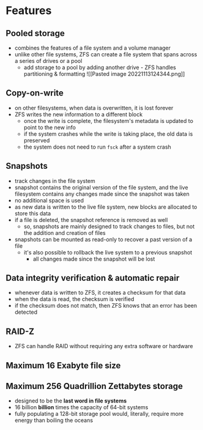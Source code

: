 # Features
## Pooled storage
- combines the features of a file system and a volume manager
- unlike other file systems, ZFS can create a file system that spans across a series of drives or a pool
	- add storage to a pool by adding another drive - ZFS handles partitioning & formatting
![[Pasted image 20221113124344.png]]
## Copy-on-write
- on other filesystems, when data is overwritten, it is lost forever
- ZFS writes the new information to a different block
	- once the write is complete, the filesystem's metadata is updated to point to the new info
	- if the system crashes while the write is taking place, the old data is preserved
	- the system does not need to run `fsck` after a system crash
## Snapshots
- track changes in the file system
- snapshot contains the original version of the file system, and the live filesystem contains any changes made since the snapshot was taken
- no additional space is used
- as new data is written to the live file system, new blocks are allocated to store this data
- if a file is deleted, the snapshot reference is removed as well
	- so, snapshots are mainly designed to track changes to files, but not the addition and creation of files
- snapshots can be mounted as read-only to recover a past version of a file
	- it's also possible to rollback the live system to a previous snapshot
		- all changes made since the snapshot will be lost
## Data integrity verification & automatic repair
- whenever data is written to ZFS, it creates a checksum for that data
- when the data is read, the checksum is verified
- if the checksum does not match, then ZFS knows that an error has been detected
## RAID-Z
- ZFS can handle RAID without requiring any extra software or hardware
## Maximum 16 Exabyte file size
## Maximum 256 Quadrillion Zettabytes storage
- designed to be the **last word in file systems**
- 16 billion **billion** times the capacity of 64-bit systems
- fully populating a 128-bit storage pool would, literally, require more energy than boiling the oceans